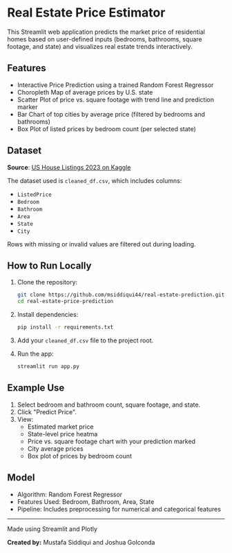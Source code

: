 # Real Estate Price Estimator

This Streamlit web application predicts the market price of residential homes based on user-defined inputs (bedrooms, bathrooms, square footage, and state) and visualizes real estate trends interactively.

## Features
- Interactive Price Prediction using a trained Random Forest Regressor
- Choropleth Map of average prices by U.S. state
- Scatter Plot of price vs. square footage with trend line and prediction marker
- Bar Chart of top cities by average price (filtered by bedrooms and bathrooms)
- Box Plot of listed prices by bedroom count (per selected state)

## Dataset
**Source**: [US House Listings 2023 on Kaggle](https://www.kaggle.com/datasets/febinphilips/us-house-listings-2023?resource=download)

The dataset used is `cleaned_df.csv`, which includes columns:
- `ListedPrice`
- `Bedroom`
- `Bathroom`
- `Area`
- `State`
- `City`

Rows with missing or invalid values are filtered out during loading.

## How to Run Locally
1. Clone the repository:
   ```bash
   git clone https://github.com/msiddiqui44/real-estate-prediction.git
   cd real-estate-price-prediction
   ```

2. Install dependencies:
   ```bash
   pip install -r requirements.txt
   ```

3. Add your `cleaned_df.csv` file to the project root.

4. Run the app:
   ```bash
   streamlit run app.py
   ```

## Example Use
1. Select bedroom and bathroom count, square footage, and state.
2. Click "Predict Price".
3. View:
   - Estimated market price
   - State-level price heatma
   - Price vs. square footage chart with your prediction marked
   - City average prices
   - Box plot of prices by bedroom count

## Model
- Algorithm: Random Forest Regressor
- Features Used: Bedroom, Bathroom, Area, State
- Pipeline: Includes preprocessing for numerical and categorical features
---

Made using Streamlit and Plotly

**Created by:** Mustafa Siddiqui and Joshua Golconda
